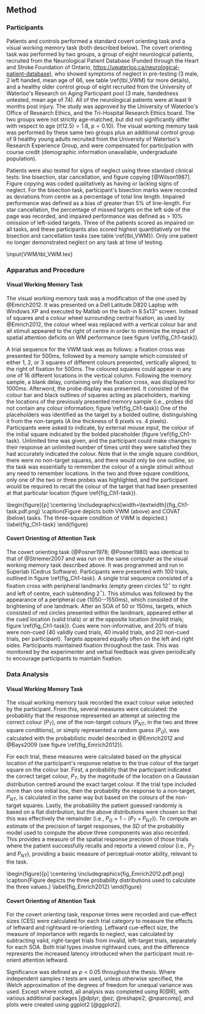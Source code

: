 Method
------

### Participants 

Patients and controls performed a standard covert orienting
task and a visual working memory task (both described below). The
covert orienting task was performed by two groups, a group of
eight neurological patients, recruited from the Neurological
Patient Database (Funded through the Heart and Stroke Foundation
of Ontario, <https://uwaterloo.ca/neurological-patient-database>),
who showed symptoms of neglect in pre-testing (3 male, 2 left
handed, mean age of 66, see table \ref{tbl_VWM} for more details), and
a healthy older control group of eight recruited from the University of
Waterloo's Research on Aging Participant pool (3 male, handedness
untested, mean age of 74).  All of the neurological patients were
at least 9 months post injury. The study was approved by the
University of Waterloo's Office of Research Ethics, and the
Tri-Hospital Research Ethics board.  The two groups were not
strictly age-matched, but did not significantly differ with
respect to age ($t(12.5) = 1.8$, $\text{p} = 0.10$). The visual working
memory task was performed by these same two groups plus an
additional control group of 9 healthy young adults recruited from
the University of Waterloo's Research Experience Group, and were
compensated for participation with course credit (demographic
information unavailable, undergraduate population).

Patients were also tested for signs of neglect using three
standard clinical tests: line bisection, star cancellation, and
figure copying [@Wilson1987]. Figure copying was coded
qualitatively as having or lacking signs of neglect. For the
bisection task, participant's bisection marks were recorded as
deviations from centre as a percentage of total line length.
Impaired performance was defined as a bias of greater than 5% of
line-length. For star cancellation, the percentage of missed
targets on the left side of the page was recorded, and impaired
performance was defined as \> 10% omission of left-sided targets.
Three of the patients scored as impaired on all tasks, and these
participants also scored highest quantitatively on the bisection
and cancellation tasks (see table \ref{tbl_VWM}).  Only one
patient no longer demonstrated neglect on any task at time of testing.

\input{VWM/tbl_VWM.tex}

### Apparatus and Procedure

#### Visual Working Memory Task

The visual working memory task was a modification of the one used
by @Emrich2012.  It was presented on a Dell Latitude D820 Laptop
with Windows XP and executed by Matlab on the built-in 8.5x13"
screen. Instead of squares and a colour wheel surrounding central
fixation, as used by @Emrich2012, the colour wheel was replaced
with a vertical colour bar and all stimuli appeared to the right
of centre in order to minimize the impact of spatial attention
deficits on WM performance (see figure \ref{fig_Ch1-task}).
 
A trial sequence for the VWM task was as follows: a fixation cross
was presented for 500ms, followed by a memory sample which
consisted of either 1, 2, or 3 squares of different colours
presented, vertically aligned, to the right of fixation for 500ms.
The coloured squares could appear in any one of 16 different
locations in the vertical column.  Following the memory sample, a
blank delay, containing only the fixation cross, was displayed for
1000ms.  Afterword, the probe display was presented. It consisted
of the colour bar and black outlines of squares acting as
placeholders, marking the locations of the previously presented
memory sample (i.e., probes did not contain any colour
information; figure \ref{fig_Ch1-task}) One of the placeholders
was identified as the target by a bolded outline, distinguishing
it from the non-targets (A line thickness of 8 pixels vs. 4 pixels).
Participants
were asked to indicate, by external mouse input, the colour of the
initial square indicated by the bolded placeholder (figure
\ref{fig_Ch1-task}.  Unlimited time was given, and the participant
could make changes to their response an unlimited number of times
until they were satisfied they had accurately indicated the
colour.  Note that in the single square condition, there were no
non-target squares, and there would only be one outline, so the
task was essentially to remember the colour of a single stimuli
without any need to remember locations.  In the two and three
square conditions, only one of the two or three probes was
highlighted, and the participant would be required to recall the
colour of the target that had been presented at that particular
location (figure \ref{fig_Ch1-task}).



\begin{figure}[p] 
\centering
\includegraphics[width=\textwidth]{fig_Ch1-task.pdf.png}
\caption{Figure depicts both VWM (above) and COVAT (below) tasks.
The three-square condition of VWM is depicted.}
\label{fig_Ch1-task}
\end{figure}


#### Covert Orienting of Attention Task

The covert orienting task (@Posner1978; @Posner1980) was identical 
to that of @Striemer2007 and was run on the same computer
as the visual working memory task described above. It was
programmed and run in Superlab (Cedrus Software). Participants
were presented with 100 trials, outlined in figure
\ref{fig_Ch1-task}.  A single trial sequence consisted of a
fixation cross with peripheral landmarks (empty green circles
12$^\circ$ to right and left of centre, each subtending
2$^\circ$). This stimulus was followed by the appearance of a
peripheral cue (1050--1550ms), which consisted of the brightening
of one landmark.  After an SOA of 50 or 150ms, targets, which
consisted of red circles presented within the landmark, appeared
either at the cued location (valid trials) or at the opposite
location (invalid trials; figure \ref{fig_Ch1-task}).  Cues were
non-informative, and 20% of trials were non-cued (40 validly cued
trials, 40 invalid trials, and 20 non-cued trials, per
participant).  Targets appeared
equally often on the left and right sides.  Participants
maintained fixation throughout the task. This was monitored by the
experimenter and verbal feedback was given periodically to
encourage participants to maintain fixation.


### Data Analysis

#### Visual Working Memory Task
The visual working memory task recorded the exact colour value
selected by the participant.  From this, several measures were
calculated: the probability that the response represented an
attempt at selecting the correct colour ($P_T$), one of the
non-target colours ($P_{NT}$, in the two and three square
conditions), or simply represented a random guess ($P_G$), was
calculated with the probabilistic model described in @Emrich2012
and @Bays2009 (see figure \ref{fig_Emrich2012}). 

For each trial, these measures were calculated based on the
physical location of the participant's response relative to the
true colour of the target square on the colour bar. 
First, a probability that the
participant indicated the correct target colour, $P_T$, by the
magnitude of the location on a Gaussian distribution centred
around the exact target colour.  If the trial type included more
than one initial box, then the probability the response to a
non-target, $P_{NT}$, is calculated in the same way but based on
the colours of the non-target squares. Lastly, the
probability the patient guessed randomly is based on a flat
distribution, but the above distributions were chosen so that this
was effectively the remainder (i.e., $P_G = 1 - (P_T + P_{NT})$).
To compute an estimate of the precision of target responses, the
$SD$ of the probability model used to compute the above three
components was also recorded. This provides a measure of the
spatial response precision of those trials where the patient
successfully recalls and reports a viewed colour (i.e., $P_T$ and
$P_{NT}$), providing a basic measure of perceptual-motor ability,
relevant to the task.


\begin{figure}[p] 
\centering 
\includegraphics{fig_Emrich2012.pdf.png} 
\caption{Figure depicts the three probability distributions used
to calculate the three values.} 
\label{fig_Emrich2012} 
\end{figure}

#### Covert Orienting of Attention Task

For the covert orienting task, response times were recorded and
cue-effect sizes (CES) were calculated for each trial category to
measure the effects of leftward and rightward re-orienting.
Leftward cue-effect size, the measure of importance with regards
to neglect, was calculated by subtracting valid, right-target
trials from invalid, left-target trials, separately for each SOA.
Both trial types involve rightward cues, and the difference
represents the increased latency introduced when the participant
must re-orient attention leftward. 



Significance was defined as $p < 0.05$ throughout the thesis.
Where independent samples $t$ tests are used, unless otherwise
specified, the Welch approximation of the degrees of freedom for
unequal variance was used. Except where noted, all analysis was
completed using R[@R], with various additional packages [@dplyr; @ez;
@reshape2; @nparcomp], and plots were created using ggplot2
[@ggplot2].



